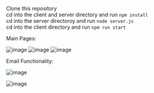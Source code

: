Clone this repository\
cd into the client and server directory and run `npm install`\
cd into the server directoroy and run `node server.js`\
cd into the client directory and run `npm run start`

Main Pages: 

![image](https://github.com/SindiGura/CPS406Project/assets/132945140/cfe35bca-f30b-4272-9026-832fbbc89e28)
![image](https://github.com/SindiGura/CPS406Project/assets/132945140/3f79fb73-c6d1-4eb3-94e7-4640c5ceee91)
![image](https://github.com/SindiGura/CPS406Project/assets/132945140/ba3781bc-a8e7-4d11-bebb-71498e4e0f29)


Email Functionality:

![image](https://github.com/SindiGura/CPS406Project/assets/132945140/8fc917fe-fed6-45dd-8b81-ac6e97711d8e)

![image](https://github.com/SindiGura/CPS406Project/assets/132945140/055a7ffb-cdff-4036-a1cc-435b9dff8b2c)
